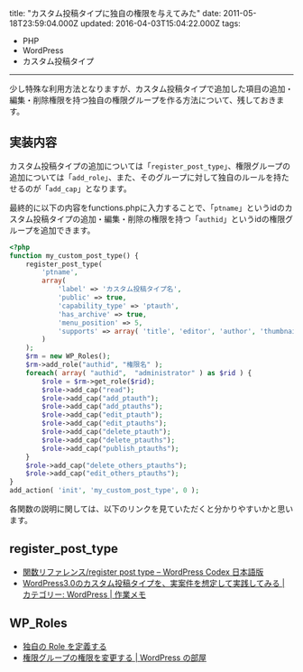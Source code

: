 title: "カスタム投稿タイプに独自の権限を与えてみた"
date: 2011-05-18T23:59:04.000Z
updated: 2016-04-03T15:04:22.000Z
tags: 
  - PHP
  - WordPress
  - カスタム投稿タイプ
---

少し特殊な利用方法となりますが、カスタム投稿タイプで追加した項目の追加・編集・削除権限を持つ独自の権限グループを作る方法について、残しておきます。


## 実装内容

カスタム投稿タイプの追加については「`register_post_type`」、権限グループの追加については「`add_role`」、また、そのグループに対して独自のルールを持たせるのが「`add_cap`」となります。

最終的に以下の内容をfunctions.phpに入力することで、「`ptname`」というidのカスタム投稿タイプの追加・編集・削除の権限を持つ「`authid`」というidの権限グループを追加できます。

```php
<?php
function my_custom_post_type() {
	register_post_type(
		'ptname',
		array(
			'label' => 'カスタム投稿タイプ名',
			'public' => true,
			'capability_type' => 'ptauth',
			'has_archive' => true,
			'menu_position' => 5,
			'supports' => array( 'title', 'editor', 'author', 'thumbnail', 'excerpt', 'custom-fields' ,'comments' )
		)
	);
	$rm = new WP_Roles();
	$rm->add_role("authid", "権限名" );
	foreach( array( "authid",  "administrator" ) as $rid ) {
		$role = $rm->get_role($rid);
		$role->add_cap("read");
		$role->add_cap("add_ptauth");
		$role->add_cap("add_ptauths");
		$role->add_cap("edit_ptauth");
		$role->add_cap("edit_ptauths");
		$role->add_cap("delete_ptauth");
		$role->add_cap("delete_ptauths");
		$role->add_cap("publish_ptauths");
	}
	$role->add_cap("delete_others_ptauths");
	$role->add_cap("edit_others_ptauths");
}
add_action( 'init', 'my_custom_post_type', 0 );
```

各関数の説明に関しては、以下のリンクを見ていただくと分かりやすいかと思います。


## register_post_type

- [関数リファレンス/register post type – WordPress Codex 日本語版](http://wpdocs.sourceforge.jp/%E9%96%A2%E6%95%B0%E3%83%AA%E3%83%95%E3%82%A1%E3%83%AC%E3%83%B3%E3%82%B9/register_post_type)
- [WordPress3.0のカスタム投稿タイプを、実案件を想定して実践してみる | カテゴリー: WordPress | 作業メモ](http://vinypara.s236.xrea.com/archives/79)


## WP_Roles

- [独自の Role を定義する](http://www.miyoshitakayuki.com/archives/243)
- [権限グループの権限を変更する | WordPress の部屋](http://komodo.arrow.jp/wp-cms/cms/%E6%A8%A9%E9%99%90%E3%82%B0%E3%83%AB%E3%83%BC%E3%83%97%E3%81%AE%E6%A8%A9%E9%99%90%E3%82%92%E5%A4%89%E6%9B%B4%E3%81%99%E3%82%8B/)